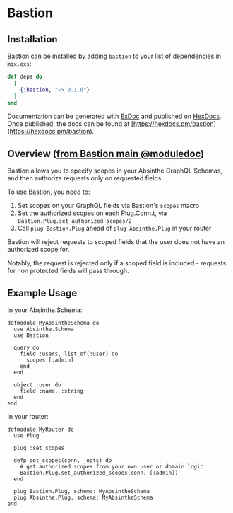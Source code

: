 # Bastion

## Installation

Bastion can be installed by adding `bastion` to your list of dependencies in `mix.exs`:

```elixir
def deps do
  [
    {:bastion, "~> 0.1.0"}
  ]
end
```

Documentation can be generated with [ExDoc](https://github.com/elixir-lang/ex_doc)
and published on [HexDocs](https://hexdocs.pm). Once published, the docs can
be found at [https://hexdocs.pm/bastion](https://hexdocs.pm/bastion).


## Overview ([from Bastion main @moduledoc](https://github.com/urbint/bastion/blob/master/lib/bastion.ex))

Bastion allows you to specify scopes in your Absinthe GraphQL Schemas,
and then authorize requests only on requested fields.

To use Bastion, you need to:

1. Set scopes on your GraphQL fields via Bastion's `scopes` macro
2. Set the authorized scopes on each Plug.Conn.t, via `Bastion.Plug.set_authorized_scopes/2`
3. Call `plug Bastion.Plug` ahead of `plug Absinthe.Plug` in your router

Bastion will reject requests to scoped fields that the user does not have an authorized scope for.

Notably, the request is rejected only if a scoped field is included - requests for non protected fields will pass through.

## Example Usage

In your Absinthe.Schema:

    defmodule MyAbsintheSchema do
      use Absinthe.Schema
      use Bastion

      query do
        field :users, list_of(:user) do
          scopes [:admin]
        end
      end

      object :user do
        field :name, :string
      end
    end

In your router:

    defmodule MyRouter do
      use Plug

      plug :set_scopes

      defp set_scopes(conn, _opts) do
        # get authorized scopes from your own user or domain logic
        Bastion.Plug.set_authorized_scopes(conn, [:admin])
      end

      plug Bastion.Plug, schema: MyAbsintheSchema
      plug Absinthe.Plug, schema: MyAbsintheSchema
    end
